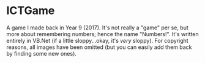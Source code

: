 # ICTGame
A game I made back in Year 9 (2017). It's not really a "game" per se, but more about remembering numbers; hence the name "Numbers!". It's written entirely in VB.Net (if a little sloppy...okay, it's *very* sloppy). For copyright reasons, all images have been omitted (but you can easily add them back by finding some new ones).
